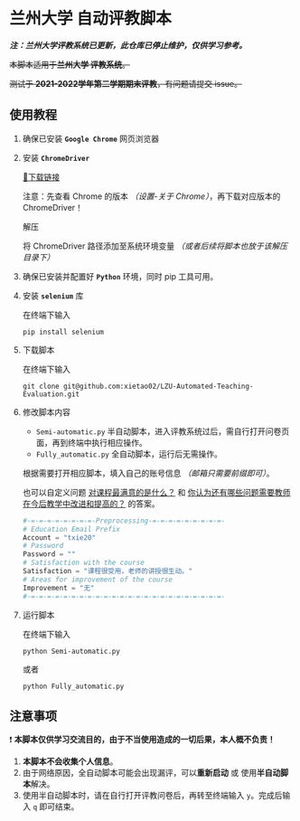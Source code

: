 # 兰州大学 自动评教脚本

***注：兰州大学评教系统已更新，此仓库已停止维护，仅供学习参考。***

~~本脚本适用于**兰州大学 评教系统**。~~

~~测试于 **2021-2022学年第二学期期末评教**，有问题请提交 issue。~~

## 使用教程

1. 确保已安装 **`Google Chrome`** 网页浏览器

2. 安装 **`ChromeDriver`**

   [🔗下载链接](https://chromedriver.chromium.org/downloads)

   注意：先查看 Chrome 的版本 *（设置-关于 Chrome）*，再下载对应版本的 ChromeDriver！

   解压

   将 ChromeDriver 路径添加至系统环境变量 *（或者后续将脚本也放于该解压目录下）*

3. 确保已安装并配置好 **`Python`** 环境，同时 pip 工具可用。

4. 安装 **`selenium`** 库

   在终端下输入 

   ```shell
   pip install selenium
   ```

5. 下载脚本

   在终端下输入 

   ```shell
   git clone git@github.com:xietao02/LZU-Automated-Teaching-Evaluation.git
   ```

6. 修改脚本内容

   -  `Semi-automatic.py` 半自动脚本，进入评教系统过后，需自行打开问卷页面，再到终端中执行相应操作。
   -  `Fully_automatic.py` 全自动脚本，运行后无需操作。

   根据需要打开相应脚本，填入自己的账号信息 *（邮箱只需要前缀即可）*。

   也可以自定义问题 <u>对课程最满意的是什么？</u> 和 <u>你认为还有哪些问题需要教师在今后教学中改进和提高的？</u> 的答案。

   ```python
   #-=-=-=-=-=-=-=-=-Preprocessing-=-=-=-=-=-=-=-=-=-
   # Education Email Prefix
   Account = "txie20"
   # Password  
   Password = ""
   # Satisfaction with the course
   Satisfaction = "课程很受用，老师的讲授很生动。"
   # Areas for improvement of the course
   Improvement = "无"
   #-=-=-=-=-=-=-=-=-=-=-=-=-=-=-=-=-=-=-=-=-=-=-=-=-
   ```

7. 运行脚本

   在终端下输入

   ```shell
   python Semi-automatic.py
   ```

   或者

   ```shell
   python Fully_automatic.py
   ```

## 注意事项

❗ **本脚本仅供学习交流目的，由于不当使用造成的一切后果，本人概不负责！**

1. **本脚本不会收集个人信息**。
2. 由于网络原因，全自动脚本可能会出现漏评，可以**重新启动** 或 使用**半自动脚本**解决。
3. 使用半自动脚本时，请在自行打开评教问卷后，再转至终端输入 `y`。完成后输入 `q` 即可结束。
